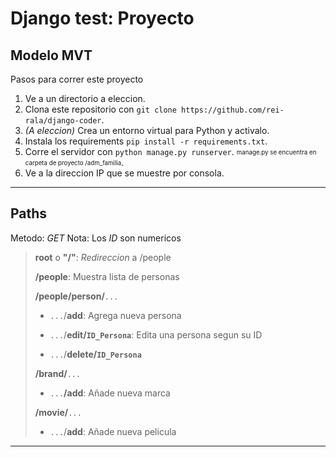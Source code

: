 # Django test: Proyecto

## Modelo MVT

Pasos para correr este proyecto

1. Ve a un directorio a eleccion.
1. Clona este repositorio con `git clone https://github.com/rei-rala/django-coder`.
1. _(A eleccion)_ Crea un entorno virtual para Python y activalo.
1. Instala los requirements `pip install -r requirements.txt`.
1. Corre el servidor con `python manage.py runserver`. <sub><sup>manage.py se encuentra en carpeta de proyecto /adm_familia</sub></sup>.
1. Ve a la direccion IP que se muestre por consola.

---

## Paths

Metodo: _GET_
Nota: Los _ID_ son numericos

> **root** o **"/"**: _Redireccion_ a /people
>
> **/people**:  Muestra lista de personas
>
> **/people/person/**`...`
>
> - `...`/**add**: Agrega nueva persona
>
> - `...`/**edit/`ID_Persona`**: Edita una persona segun su ID
>
> - `...`/**delete/`ID_Persona`**
>
> **/brand/**`...`
>
> - `...`**/add**: Añade nueva marca
>
> **/movie/**`...`
>
> - `...`/**add**: Añade nueva pelicula

---

